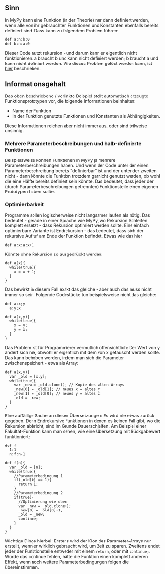 ## Sinn
In MyPy kann eine Funktion (in der Theorie) nur dann definiert werden, wenn alle von ihr gebrauchten Funktionen und Konstanten ebenfalls
bereits definiert sind. Dass kann zu folgendem Problem führen:
```
def a:n:b:0
def b:n:a:0
```
Dieser Code nutzt rekursion - und darum kann er eigentlich nicht funktionieren. a braucht b und kann nicht definiert werden; b braucht a
und kann nicht definiert werden. Wie dieses Problem gelöst werden kann, ist
[hier](https://github.com/coalang-soft/experiments/blob/master/mypy/de_veraenderung.md#problematische-verhältnisse) beschrieben.

## Informationsgehalt
Das oben beschriebene / verlinkte Beispiel stellt automatisch erzeugte Funktionsprototypen vor, die folgende Informationen beinhalten:
* Name der Funktion
* In der Funktion genutzte Funktionen und Konstanten als Abhängigkeiten.

Diese Informationen reichen aber nicht immer aus, oder sind teilweise unsinnig.

### Mehrere Parameterbeschreibungen und halb-definierte Funktionen
Beispielsweise können Funktionen in MyPy ja mehrere
Parameterbeschreibungen haben. Und wenn der Code unter der einen Parameterbeschreibung bereits "definierbar" ist und der unter der
zweiten nicht - dann könnte die Funktion trotzdem garnicht genutzt werden, ob wohl die eine Hälfte bereits definiert sein könnte.
Das bedeutet, dass jeder der (durch Parameterbeschreibungen getrennten) Funktionsteile einen eigenen Prototypen haben sollte.

### Optimierbarkeit
Programme sollen logischerweise nicht langsamer laufen als nötig. Das bedeutet - gerade in einer Sprache wie MyPy, wo Rekursion Schleifen komplett ersetzt - dass Rekursion optimiert werden sollte.
Eine einfach optimierbare Variante ist Endrekursion - das bedeutet, dass sich der rekursive Aufruf am Ende der Funktion befindet. Etwas wie das hier
```
def a:x:a:x+1
```
Könnte ohne Rekursion so ausgedrückt werden:
```
def a(x){
  while(true){
    x = x + 1;
  }
}
```
Das bewirkt in diesem Fall exakt das gleiche - aber auch das muss nicht immer so sein. Folgende Codestücke tun beispielsweise nicht das gleiche:
```
def a:x;y
  a:y;x
```
```
def a(x,y){
  while(true){
    x = y;
    y = x;
  }
}
```
Das Problem ist für Programmierer vermutlich offensichtlich: Der Wert von y ändert sich nie, obwohl er eigentlich mit dem von x getauscht werden sollte.
Das kann behoben werden, indem man sich die Parameter zwischenspeichert - etwa als Array:
```
def a(x,y){
  var _old = [x,y];
  while(true){
    var _new = _old.clone(); // Kopie des alten Arrays
    _new[0] = _old[1]; // neues x = altes y
    _new[1] = _old[0]; // neues y = altes x
    _old = _new;
  }
}
```
Eine auffällige Sache an diesen Übersetzungen: Es wird nie etwas zurück gegeben. Denn Endrekursive Funktionen in denen es keinen Fall gibt, wo die Rekursion abbricht, sind im Grunde Dauerschleifen. Am Beispiel einer Fakultät-Funktion kann man sehen, wie eine Übersetzung mit Rückgabewert funktioniert:
```
def f
  1:1
  n:f:n-1
```
```
def f(n){
  var _old = [n];
  while(true){
    //Parameterbedingung 1
    if(_old[0] == 1){
      return 1;
    }
    //Parameterbedingung 2
    if(true){
      //Optimierung wie oben
      var _new = _old.clone();
      _new[0] = _old[0]-1;
      _old = _new;
      continue;
    }
  }
}
```
Wichtige Dinge hierbei: Erstens wird der Klon des Parameter-Arrays nur erstellt, wenn er wirklich gebraucht wird, um Zeit zu sparen.
Zweitens endet jeder der Funktionsteile entweder mit einem `return`, oder mit `continue;`. Würde das continue fehlen, hätte die Funktion einen komplett anderen Effekt, wenn noch weitere Parameterbedingungen folgen die übereinstimmen.
